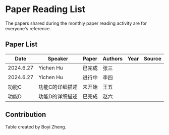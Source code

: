 # Paper Reading List

The papers shared during the monthly paper reading activity are for everyone's reference.

## Paper List

| Date | Speaker | Paper | Authors | Year |Source |
| ---- | ---- | ------------------- | ------ |------ |--------|
| 2024.6.27   | Yichen Hu| 已完成 | 张三   |
| 2024.6.27   | Yichen Hu| 进行中 | 李四   |
| 功能C    | 功能C的详细描述 | 未开始 | 王五   |
| 功能D    | 功能D的详细描述 | 已完成 | 赵六   |

## Contribution

Table created by Boyi Zheng.


